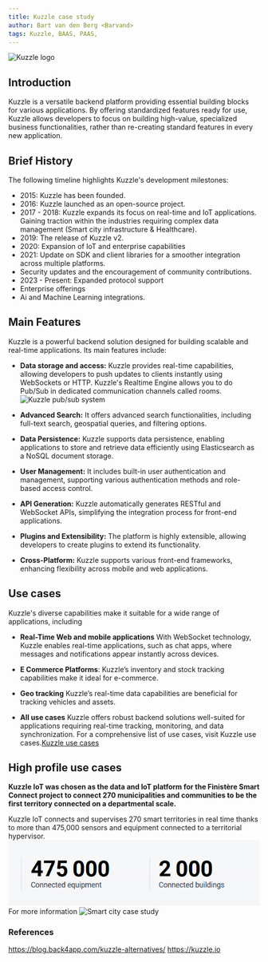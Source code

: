 ```yaml
---
title: Kuzzle case study
author: Bart van den Berg <Barvand>
tags: Kuzzle, BAAS, PAAS,
---
```


![Kuzzle logo](https://user-images.githubusercontent.com/7868838/103797784-32337580-5049-11eb-8917-3fcf4487644c.png)

## Introduction

Kuzzle is a versatile backend platform providing essential building blocks for various applications. By offering standardized features ready for use, Kuzzle allows developers to focus on building high-value, specialized business functionalities, rather than re-creating standard features in every new application.

## Brief History

The following timeline highlights Kuzzle's development milestones:

- 2015: Kuzzle has been founded.
- 2016: Kuzzle launched as an open-source project.
- 2017 - 2018: Kuzzle expands its focus on real-time and IoT applications. Gaining traction within the industries requiring complex data management (Smart city infrastructure & Healthcare).
- 2019: The release of Kuzzle v2.
- 2020: Expansion of IoT and enterprise capabilities
- 2021: Update on SDK and client libraries for a smoother integration across multiple platforms.
- Security updates and the encouragement of community contributions.
- 2023 - Present: Expanded protocol support
- Enterprise offerings
- Ai and Machine Learning integrations.

## Main Features

Kuzzle is a powerful backend solution designed for building scalable and real-time applications. Its main features include:

- **Data storage and access:**
  Kuzzle provides real-time capabilities, allowing developers to push updates to clients instantly using WebSockets or HTTP.
  Kuzzle's Realtime Engine allows you to do Pub/Sub in dedicated communication channels called rooms.
  ![Kuzzle pub/sub system](https://docs.kuzzle.io/core/2/assets/pub-sub-C0Ps9Vp_.png)

- **Advanced Search:**
  It offers advanced search functionalities, including full-text search, geospatial queries, and filtering options.

- **Data Persistence:**
  Kuzzle supports data persistence, enabling applications to store and retrieve data efficiently using Elasticsearch as a NoSQL document storage.

- **User Management:**
  It includes built-in user authentication and management, supporting various authentication methods and role-based access control.

- **API Generation:**
  Kuzzle automatically generates RESTful and WebSocket APIs, simplifying the integration process for front-end applications.

- **Plugins and Extensibility:** The platform is highly extensible, allowing developers to create plugins to extend its functionality.

- **Cross-Platform:**
  Kuzzle supports various front-end frameworks, enhancing flexibility across mobile and web applications.

## Use cases

Kuzzle's diverse capabilities make it suitable for a wide range of applications, including

- **Real-Time Web and mobile applications**
   With WebSocket technology, Kuzzle enables real-time applications, such as chat apps, where messages and notifications appear instantly across devices.
- **E Commerce Platforms**:
  Kuzzle’s inventory and stock tracking capabilities make it ideal for e-commerce.
- **Geo tracking**
  Kuzzle’s real-time data capabilities are beneficial for tracking vehicles and assets.

- **All use cases**
  Kuzzle offers robust backend solutions well-suited for applications requiring real-time tracking, monitoring, and data synchronization. For a comprehensive list of use cases, visit Kuzzle use cases.[Kuzzle use cases](https://kuzzle.io/use-case/)

## High profile use cases

 **Kuzzle IoT was chosen as the data and IoT platform for the Finistère Smart Connect project to connect 270 municipalities and communities to be the first territory connected on a departmental scale.**

 Kuzzle IoT connects and supervises 270 smart territories in real time thanks to more than 475,000 sensors and equipment connected to a territorial hypervisor.
 ![connected devices and buildings](image.png)
 For more information ![Smart city case study](https://kuzzle.io/success-stories/smart-city-sdef/)

### References

https://blog.back4app.com/kuzzle-alternatives/
https://kuzzle.io
